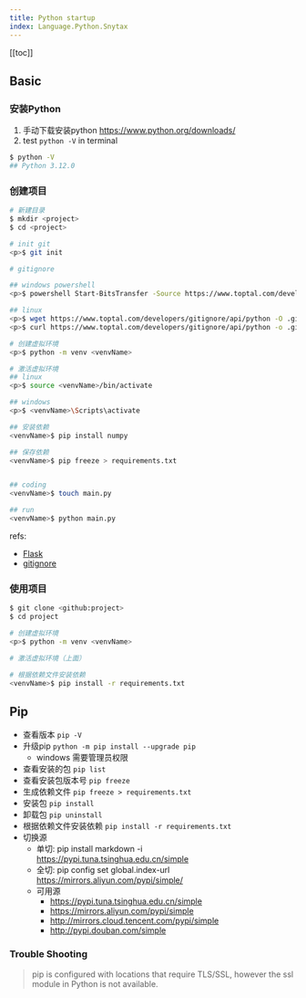 ```yaml
---
title: Python startup
index: Language.Python.Snytax
---
```


[[toc]]

## Basic

### 安装Python

1. 手动下载安装python <https://www.python.org/downloads/>
2. test `python -V` in terminal

``` bash
$ python -V
## Python 3.12.0
```

### 创建项目


``` bash
# 新建目录
$ mkdir <project>
$ cd <project>

# init git
<p>$ git init

# gitignore

## windows powershell
<p>$ powershell Start-BitsTransfer -Source https://www.toptal.com/developers/gitignore/api/python -Destination .gitignore

## linux
<p>$ wget https://www.toptal.com/developers/gitignore/api/python -O .gitignore
<p>$ curl https://www.toptal.com/developers/gitignore/api/python -o .gitignore

# 创建虚拟环境
<p>$ python -m venv <venvName>

# 激活虚拟环境
## linux 
<p>$ source <venvName>/bin/activate

## windows
<p>$ <venvName>\Scripts\activate

## 安装依赖
<venvName>$ pip install numpy

## 保存依赖
<venvName>$ pip freeze > requirements.txt


## coding
<venvName>$ touch main.py

## run
<venvName>$ python main.py
```


refs:
- [Flask](/language/05-python/lib-flask)
- [gitignore](https://www.toptal.com/developers/gitignore/api/python)




### 使用项目

``` bash
$ git clone <github:project>
$ cd project

# 创建虚拟环境
<p>$ python -m venv <venvName>

# 激活虚拟环境（上面）

# 根据依赖文件安装依赖
<venvName>$ pip install -r requirements.txt
```


## Pip

- 查看版本 `pip -V`
- 升级pip `python -m pip install --upgrade pip` 
  * windows 需要管理员权限
- 查看安装的包 `pip list`
- 查看安装包版本号 `pip freeze`
- 生成依赖文件 `pip freeze > requirements.txt`
- 安装包 `pip install`
- 卸载包 `pip uninstall`
- 根据依赖文件安装依赖 `pip install -r requirements.txt`
- 切换源
  * 单切: pip install markdown -i https://pypi.tuna.tsinghua.edu.cn/simple
  * 全切: pip config set global.index-url https://mirrors.aliyun.com/pypi/simple/
  * 可用源
    - https://pypi.tuna.tsinghua.edu.cn/simple
    - https://mirrors.aliyun.com/pypi/simple
    - http://mirrors.cloud.tencent.com/pypi/simple
    - http://pypi.douban.com/simple




### Trouble Shooting 

> pip is configured with locations that require TLS/SSL, however the ssl module in Python is not available.